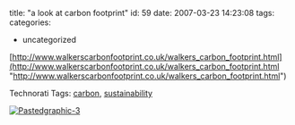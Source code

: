 title: "a look at carbon footprint"
id: 59
date: 2007-03-23 14:23:08
tags: 
categories: 
- uncategorized

[http://www.walkerscarbonfootprint.co.uk/walkers_carbon_footprint.html](http://www.walkerscarbonfootprint.co.uk/walkers_carbon_footprint.html "http://www.walkerscarbonfootprint.co.uk/walkers_carbon_footprint.html")

<!-- technorati tags start -->

Technorati Tags: [carbon](http://www.technorati.com/tag/carbon), [sustainability](http://www.technorati.com/tag/sustainability)
<!-- technorati tags end -->
<!--more-->
[![Pastedgraphic-3](http://www.chesnok.com/daily/wp-content/uploads/2007/06/pastedGraphic-3-tm.jpg)](http://www.chesnok.com/daily/wp-content/uploads/2007/06/pastedGraphic-3.tiff)
